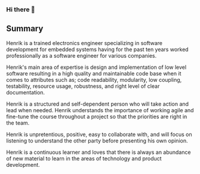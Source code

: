 ### Hi there 👋

## Summary

Henrik is a trained electronics engineer specializing in software development for embedded systems having for the past ten years worked professionally as a software engineer for various companies.

Henrik's main area of expertise is design and implementation of low level software resulting in a high quality and maintainable code base when it comes to attributes such as; code readability, modularity, low coupling, testability, resource usage, robustness, and right level of clear documentation.

Henrik is a structured and self-dependent person who will take action and lead when needed. Henrik understands the importance of working agile and fine-tune the course throughout a project so that the priorities are right in the team.

Henrik is unpretentious, positive, easy to collaborate with, and will focus on listening to understand the other party before presenting his own opinion.

Henrik is a continuous learner and loves that there is always an abundance of new material to learn in the areas of technology and product development.

<!--
**HenrikSamuelsson/henriksamuelsson** is a ✨ _special_ ✨ repository because its `README.md` (this file) appears on your GitHub profile.

Here are some ideas to get you started:

- 🔭 I’m currently working on ...
- 🌱 I’m currently learning ...
- 👯 I’m looking to collaborate on ...
- 🤔 I’m looking for help with ...
- 💬 Ask me about ...
- 📫 How to reach me: ...
- 😄 Pronouns: ...
- ⚡ Fun fact: ...
-->
